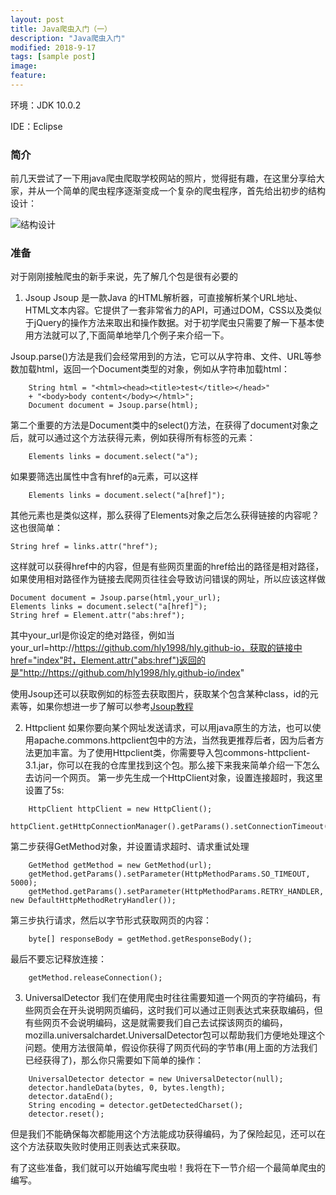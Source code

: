 ```yaml
---
layout: post
title: Java爬虫入门（一）
description: "Java爬虫入门"
modified: 2018-9-17
tags: [sample post]
image:
feature: 
---
```



环境：JDK 10.0.2

IDE：Eclipse

### 简介
前几天尝试了一下用java爬虫爬取学校网站的照片，觉得挺有趣，在这里分享给大家，并从一个简单的爬虫程序逐渐变成一个复杂的爬虫程序，首先给出初步的结构设计：

![结构设计]({{site.baseurl}}/assets/img/clawer1_1.png)

### 准备
对于刚刚接触爬虫的新手来说，先了解几个包是很有必要的
1. Jsoup
Jsoup 是一款Java 的HTML解析器，可直接解析某个URL地址、HTML文本内容。它提供了一套非常省力的API，可通过DOM，CSS以及类似于jQuery的操作方法来取出和操作数据。对于初学爬虫只需要了解一下基本使用方法就可以了,下面简单地举几个例子来介绍一下。

Jsoup.parse()方法是我们会经常用到的方法，它可以从字符串、文件、URL等参数加载html，返回一个Document类型的对象，例如从字符串加载html：
```
    String html = "<html><head><title>test</title></head>"
    + "<body>body content</body></html>";
    Document document = Jsoup.parse(html);
```
第二个重要的方法是Document类中的select()方法，在获得了document对象之后，就可以通过这个方法获得元素，例如获得所有<a>标签的元素：
```
    Elements links = document.select("a");
```
如果要筛选出属性中含有href的a元素，可以这样
```
    Elements links = document.select("a[href]");
```
其他元素也是类似这样，那么获得了Elements对象之后怎么获得链接的内容呢？这也很简单：
```
String href = links.attr("href");  
```
这样就可以获得href中的内容，但是有些网页里面的href给出的路径是相对路径，如果使用相对路径作为链接去爬网页往往会导致访问错误的网址，所以应该这样做
```
Document document = Jsoup.parse(html,your_url); 
Elements links = document.select("a[href]");
String href = Element.attr("abs:href"); 
```
其中your_url是你设定的绝对路径，例如当your_url=http://https://github.com/hly1998/hly.github-io，获取的链接中href="index"时，Element.attr("abs:href")返回的是"http://https://github.com/hly1998/hly.github-io/index"

使用Jsoup还可以获取例如<img>的标签去获取图片，获取某个包含某种class，id的元素等，如果你想进一步了解可以参考[Jsoup教程](http://www.open-open.com/jsoup/parsing-a-document.htm)

2. Httpclient
如果你要向某个网址发送请求，可以用java原生的方法，也可以使用apache.commons.httpclient包中的方法，当然我更推荐后者，因为后者方法更加丰富。为了使用Httpclient类，你需要导入包commons-httpclient-3.1.jar，你可以在我的仓库里找到这个包。那么接下来我来简单介绍一下怎么去访问一个网页。
第一步先生成一个HttpClient对象，设置连接超时，我这里设置了5s:
```
    HttpClient httpClient = new HttpClient(); 
    httpClient.getHttpConnectionManager().getParams().setConnectionTimeout(5000);  
```
第二步获得GetMethod对象，并设置请求超时、请求重试处理
```
    GetMethod getMethod = new GetMethod(url);
    getMethod.getParams().setParameter(HttpMethodParams.SO_TIMEOUT, 5000);
    getMethod.getParams().setParameter(HttpMethodParams.RETRY_HANDLER, new DefaultHttpMethodRetryHandler());
```
第三步执行请求，然后以字节形式获取网页的内容：
```
    byte[] responseBody = getMethod.getResponseBody();
```
最后不要忘记释放连接：
```
    getMethod.releaseConnection();
```

3. UniversalDetector
我们在使用爬虫时往往需要知道一个网页的字符编码，有些网页会在开头说明网页编码，这时我们可以通过正则表达式来获取编码，但有些网页不会说明编码，这是就需要我们自己去试探该网页的编码，mozilla.universalchardet.UniversalDetector包可以帮助我们方便地处理这个问题。使用方法很简单，假设你获得了网页代码的字节串(用上面的方法我们已经获得了)，那么你只需要如下简单的操作：
```
    UniversalDetector detector = new UniversalDetector(null);
    detector.handleData(bytes, 0, bytes.length);
    detector.dataEnd();
    String encoding = detector.getDetectedCharset();
    detector.reset();
```
但是我们不能确保每次都能用这个方法能成功获得编码，为了保险起见，还可以在这个方法获取失败时使用正则表达式来获取。

有了这些准备，我们就可以开始编写爬虫啦！我将在下一节介绍一个最简单爬虫的编写。

